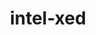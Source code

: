 ---
title: "intel-xed"
layout: cache
categories: [package, v0.19]
meta: {"versions": ["2022.04.17"], "compilers": ["gcc@=11.1.0"], "oss": ["ubuntu20.04"], "platforms": ["linux"], "targets": ["x86_64"], "stacks": ["e4s"], "num_specs": 1, "num_specs_by_stack": {"e4s": 1}}
spec_details: [{"hash": "n5rmovgylz2vzp4iklnokh5kpwfnfqp5", "compiler": "gcc@=11.1.0", "versions": ["2022.04.17"], "os": "ubuntu20.04", "platform": "linux", "target": "x86_64", "variants": ["build_system=generic", "~debug", "+pic"], "stacks": ["e4s"], "size": "-", "tarball": "https://binaries.spack.io/releases/v0.19/build_cache/linux-ubuntu20.04-x86_64/gcc-11.1.0/intel-xed-2022.04.17/linux-ubuntu20.04-x86_64-gcc-11.1.0-intel-xed-2022.04.17-n5rmovgylz2vzp4iklnokh5kpwfnfqp5.spack"}]
---